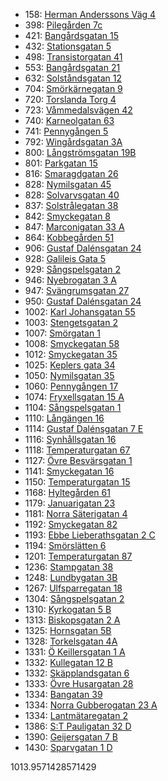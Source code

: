 - 158: [Herman Anderssons Väg 4](https://www.homeq.se/lagenhet/60057-2rum-goteborg-vastra-gotalands-lan-herman-anderssons-vag/?ht_source=individual.60057&ht_container=search_results_list&ht_position=92&)
- 398: [Pilegården 7c](https://www.homeq.se/lagenhet/60522-2rum-goteborg-vastra-gotalands-lan-pilegarden/?ht_source=individual.60522&ht_container=search_results_list&ht_position=6&)
- 421: [Bangårdsgatan 15](https://www.homeq.se/lagenhet/60885-2rum-goteborg-vastra-gotalands-lan-bangardsgatan/?ht_source=individual.60885&ht_container=search_results_list&ht_position=49&)
- 432: [Stationsgatan 5](https://www.homeq.se/lagenhet/58838-2rum-ytterby-vastra-gotalands-lan-stationsgatan/?ht_source=individual.58838&ht_container=search_results_list&ht_position=106&)
- 498: [Transistorgatan 41](https://www.homeq.se/lagenhet/60807-2rum-goteborg-vastra-gotalands-lan-transistorgatan/?ht_source=individual.60807&ht_container=search_results_list&ht_position=7&)
- 553: [Bangårdsgatan 21](https://www.homeq.se/lagenhet/60897-2rum-goteborg-vastra-gotalands-lan-bangardsgatan/?ht_source=individual.60897&ht_container=search_results_list&ht_position=50&)
- 632: [Solståndsgatan 12](https://www.homeq.se/lagenhet/60048-3rum-goteborg-vastra-gotalands-lan-solstandsgatan/?ht_source=individual.60048&ht_container=search_results_list&ht_position=93&)
- 704: [Smörkärnegatan 9](https://www.homeq.se/lagenhet/60571-2rum-goteborg-vastra-gotalands-lan-smorkarnegatan/?ht_source=individual.60571&ht_container=search_results_list&ht_position=23&)
- 720: [Torslanda Torg 4](https://www.homeq.se/lagenhet/56863-2rum-torslanda-vastra-gotalands-lan-torslanda-torg/?ht_source=individual.56863&ht_container=search_results_list&ht_position=101&)
- 723: [Våmmedalsvägen 42](https://www.homeq.se/lagenhet/60797-3rum-kallered-vastra-gotalands-lan-vammedalsvagen/?ht_source=individual.60797&ht_container=search_results_list&ht_position=14&)
- 740: [Karneolgatan 63](https://www.homeq.se/lagenhet/60867-2rum-goteborg-vastra-gotalands-lan-karneolgatan/?ht_source=individual.60867&ht_container=search_results_list&ht_position=28&)
- 741: [Pennygången 5](https://www.homeq.se/lagenhet/60879-2rum-goteborg-vastra-gotalands-lan-pennygangen/?ht_source=individual.60879&ht_container=search_results_list&ht_position=30&)
- 792: [Wingårdsgatan 3A](https://www.homeq.se/lagenhet/60814-2rum-goteborg-vastra-gotalands-lan-wingardsgatan/?ht_source=individual.60814&ht_container=search_results_list&ht_position=56&)
- 800: [Långströmsgatan 19B](https://www.homeq.se/lagenhet/60841-2rum-goteborg-vastra-gotalands-lan-langstromsgatan/?ht_source=individual.60841&ht_container=search_results_list&ht_position=79&)
- 801: [Parkgatan 15](https://www.homeq.se/lagenhet/60043-3rum-kungsbacka-hallands-lan-parkgatan/?ht_source=individual.60043&ht_container=search_results_list&ht_position=102&)
- 816: [Smaragdgatan 26](https://www.homeq.se/lagenhet/60564-2rum-vastra-frolunda-vastra-gotalands-lan-smaragdgatan/?ht_source=individual.60564&ht_container=search_results_list&ht_position=16&)
- 828: [Nymilsgatan 45](https://www.homeq.se/lagenhet/59058-2rum-goteborg-vastra-gotalands-lan-nymilsgatan/?ht_source=individual.59058&ht_container=search_results_list&ht_position=12&)
- 828: [Solvarvsgatan 40](https://www.homeq.se/lagenhet/59187-3rum-goteborg-vastra-gotalands-lan-solvarvsgatan/?ht_source=individual.59187&ht_container=search_results_list&ht_position=88&)
- 837: [Solstrålegatan 38](https://www.homeq.se/lagenhet/60053-3rum-goteborg-vastra-gotalands-lan-solstralegatan/?ht_source=individual.60053&ht_container=search_results_list&ht_position=89&)
- 842: [Smyckegatan 8](https://www.homeq.se/lagenhet/60740-2rum-vastra-frolunda-vastra-gotalands-lan-smyckegatan/?ht_source=individual.60740&ht_container=search_results_list&ht_position=19&)
- 847: [Marconigatan 33 A](https://www.homeq.se/lagenhet/60058-2rum-vastra-frolunda-vastra-gotalands-lan-marconigatan/?ht_source=individual.60058&ht_container=search_results_list&ht_position=9&)
- 864: [Kobbegården 51](https://www.homeq.se/lagenhet/60154-2rum-goteborg-vastra-gotalands-lan-kobbegarden/?ht_source=individual.60154&ht_container=search_results_list&ht_position=2&)
- 906: [Gustaf Dalénsgatan 24](https://www.homeq.se/lagenhet/58874-2rum-goteborg-vastra-gotalands-lan-gustaf-dalensgatan/?ht_source=individual.58874&ht_container=search_results_list&ht_position=75&)
- 928: [Galileis Gata 5](https://www.homeq.se/lagenhet/60866-2rum-goteborg-vastra-gotalands-lan-galileis-gata/?ht_source=individual.60866&ht_container=search_results_list&ht_position=98&)
- 929: [Sångspelsgatan 2](https://www.homeq.se/lagenhet/59679-2rum-hisings-backa-vastra-gotalands-lan-sangspelsgatan/?ht_source=individual.59679&ht_container=search_results_list&ht_position=81&)
- 946: [Nyebrogatan 3 A](https://www.homeq.se/lagenhet/60325-2rum-alingsas-vastra-gotalands-lan-nyebrogatan/?ht_source=individual.60325&ht_container=search_results_list&ht_position=109&)
- 947: [Svängrumsgatan 27](https://www.homeq.se/lagenhet/59200-2rum-vastra-frolunda-vastra-gotalands-lan-svangrumsgatan/?ht_source=individual.59200&ht_container=search_results_list&ht_position=8&)
- 950: [Gustaf Dalénsgatan 24](https://www.homeq.se/lagenhet/58527-2rum-goteborg-vastra-gotalands-lan-gustaf-dalensgatan/?ht_source=individual.58527&ht_container=search_results_list&ht_position=74&)
- 1002: [Karl Johansgatan 55](https://www.homeq.se/lagenhet/60787-2rum-goteborg-vastra-gotalands-lan-karl-johansgatan/?ht_source=individual.60787&ht_container=search_results_list&ht_position=42&)
- 1003: [Stengetsgatan 2](https://www.homeq.se/lagenhet/59854-2rum-vastra-frolunda-vastra-gotalands-lan-stengetsgatan/?ht_source=individual.59854&ht_container=search_results_list&ht_position=41&)
- 1007: [Smörgatan 1](https://www.homeq.se/lagenhet/59413-2rum-goteborg-vastra-gotalands-lan-smorgatan/?ht_source=individual.59413&ht_container=search_results_list&ht_position=25&)
- 1008: [Smyckegatan 58](https://www.homeq.se/lagenhet/60815-2rum-vastra-frolunda-vastra-gotalands-lan-smyckegatan/?ht_source=individual.60815&ht_container=search_results_list&ht_position=18&)
- 1012: [Smyckegatan 35](https://www.homeq.se/lagenhet/60741-2rum-vastra-frolunda-vastra-gotalands-lan-smyckegatan/?ht_source=individual.60741&ht_container=search_results_list&ht_position=20&)
- 1025: [Keplers gata 34](https://www.homeq.se/lagenhet/58571-2rum-goteborg-vastra-gotalands-lan-keplers-gata/?ht_source=individual.58571&ht_container=search_results_list&ht_position=99&)
- 1050: [Nymilsgatan 35](https://www.homeq.se/lagenhet/60231-2rum-goteborg-vastra-gotalands-lan-nymilsgatan/?ht_source=individual.60231&ht_container=search_results_list&ht_position=13&)
- 1060: [Pennygången 17](https://www.homeq.se/lagenhet/59673-2rum-goteborg-vastra-gotalands-lan-pennygangen/?ht_source=individual.59673&ht_container=search_results_list&ht_position=31&)
- 1074: [Fryxellsgatan 15 A](https://www.homeq.se/lagenhet/57460-2rum-goteborg-vastra-gotalands-lan-fryxellsgatan/?ht_source=individual.57460&ht_container=search_results_list&ht_position=76&)
- 1104: [Sångspelsgatan 1](https://www.homeq.se/lagenhet/59681-3rum-hisings-backa-vastra-gotalands-lan-sangspelsgatan/?ht_source=individual.59681&ht_container=search_results_list&ht_position=80&)
- 1110: [Långängen 16](https://www.homeq.se/lagenhet/60120-2rum-goteborg-vastra-gotalands-lan-langangen/?ht_source=individual.60120&ht_container=search_results_list&ht_position=69&)
- 1114: [Gustaf Dalénsgatan 7 E](https://www.homeq.se/lagenhet/59853-2rum-goteborg-vastra-gotalands-lan-gustaf-dalensgatan/?ht_source=individual.59853&ht_container=search_results_list&ht_position=71&)
- 1116: [Synhållsgatan 16](https://www.homeq.se/lagenhet/60687-3rum-goteborg-vastra-gotalands-lan-synhallsgatan/?ht_source=individual.60687&ht_container=search_results_list&ht_position=11&)
- 1118: [Temperaturgatan 67](https://www.homeq.se/lagenhet/60036-2rum-goteborg-vastra-gotalands-lan-temperaturgatan/?ht_source=individual.60036&ht_container=search_results_list&ht_position=85&)
- 1127: [Övre Besvärsgatan 1](https://www.homeq.se/lagenhet/60144-4rum-goteborg-vastra-gotalands-lan-ovre-besvarsgatan/?ht_source=individual.60144&ht_container=search_results_list&ht_position=36&)
- 1141: [Smyckegatan 16](https://www.homeq.se/lagenhet/60311-2rum-vastra-frolunda-vastra-gotalands-lan-smyckegatan/?ht_source=individual.60311&ht_container=search_results_list&ht_position=17&)
- 1150: [Temperaturgatan 15](https://www.homeq.se/lagenhet/60061-3rum-goteborg-vastra-gotalands-lan-temperaturgatan/?ht_source=individual.60061&ht_container=search_results_list&ht_position=83&)
- 1168: [Hyltegården 61](https://www.homeq.se/lagenhet/59141-2rum-goteborg-vastra-gotalands-lan-hyltegarden/?ht_source=individual.59141&ht_container=search_results_list&ht_position=3&)
- 1179: [Januarigatan 23](https://www.homeq.se/lagenhet/60212-2rum-goteborg-vastra-gotalands-lan-januarigatan/?ht_source=individual.60212&ht_container=search_results_list&ht_position=100&)
- 1181: [Norra Säterigatan 4](https://www.homeq.se/lagenhet/60689-2rum-goteborg-vastra-gotalands-lan-norra-saterigatan/?ht_source=individual.60689&ht_container=search_results_list&ht_position=59&)
- 1192: [Smyckegatan 82](https://www.homeq.se/lagenhet/60529-3rum-vastra-frolunda-vastra-gotalands-lan-smyckegatan/?ht_source=individual.60529&ht_container=search_results_list&ht_position=22&)
- 1193: [Ebbe Lieberathsgatan 2 C](https://www.homeq.se/lagenhet/59488-2rum-goteborg-vastra-gotalands-lan-ebbe-lieberathsgatan/?ht_source=individual.59488&ht_container=search_results_list&ht_position=26&)
- 1194: [Smörslätten 6](https://www.homeq.se/lagenhet/60185-2rum-goteborg-vastra-gotalands-lan-smorslatten/?ht_source=individual.60185&ht_container=search_results_list&ht_position=77&)
- 1201: [Temperaturgatan 87](https://www.homeq.se/lagenhet/60022-3rum-goteborg-vastra-gotalands-lan-temperaturgatan/?ht_source=individual.60022&ht_container=search_results_list&ht_position=87&)
- 1236: [Stampgatan 38](https://www.homeq.se/lagenhet/59999-2rum-goteborg-vastra-gotalands-lan-stampgatan/?ht_source=individual.59999&ht_container=search_results_list&ht_position=44&)
- 1248: [Lundbygatan 3B](https://www.homeq.se/lagenhet/60040-2rum-goteborg-vastra-gotalands-lan-lundbygatan/?ht_source=individual.60040&ht_container=search_results_list&ht_position=60&)
- 1267: [Ulfsparregatan 18](https://www.homeq.se/lagenhet/59473-2rum-goteborg-vastra-gotalands-lan-ulfsparregatan/?ht_source=individual.59473&ht_container=search_results_list&ht_position=51&)
- 1304: [Sångspelsgatan 2](https://www.homeq.se/lagenhet/59678-2rum-hisings-backa-vastra-gotalands-lan-sangspelsgatan/?ht_source=individual.59678&ht_container=search_results_list&ht_position=82&)
- 1310: [Kyrkogatan 5 B](https://www.homeq.se/lagenhet/59619-2rum-jonsered-vastra-gotalands-lan-kyrkogatan/?ht_source=individual.59619&ht_container=search_results_list&ht_position=103&)
- 1313: [Biskopsgatan 2 A](https://www.homeq.se/lagenhet/60708-3rum-goteborg-vastra-gotalands-lan-biskopsgatan/?ht_source=individual.60708&ht_container=search_results_list&ht_position=61&)
- 1325: [Hornsgatan 5B](https://www.homeq.se/lagenhet/58842-3rum-goteborg-vastra-gotalands-lan-hornsgatan/?ht_source=individual.58842&ht_container=search_results_list&ht_position=78&)
- 1328: [Torkelsgatan 4A](https://www.homeq.se/lagenhet/60145-2rum-goteborg-vastra-gotalands-lan-torkelsgatan/?ht_source=individual.60145&ht_container=search_results_list&ht_position=58&)
- 1331: [Ö Keillersgatan 1 A](https://www.homeq.se/lagenhet/60207-2rum-goteborg-vastra-gotalands-lan-o-keillersgatan/?ht_source=individual.60207&ht_container=search_results_list&ht_position=67&)
- 1332: [Kullegatan 12 B](https://www.homeq.se/lagenhet/58491-3rum-goteborg-vastra-gotalands-lan-kullegatan/?ht_source=individual.58491&ht_container=search_results_list&ht_position=21&)
- 1332: [Skäpplandsgatan 6](https://www.homeq.se/lagenhet/60679-3rum-goteborg-vastra-gotalands-lan-skapplandsgatan/?ht_source=individual.60679&ht_container=search_results_list&ht_position=24&)
- 1333: [Övre Husargatan 28](https://www.homeq.se/lagenhet/60270-2rum-goteborg-vastra-gotalands-lan-ovre-husargatan/?ht_source=individual.60270&ht_container=search_results_list&ht_position=35&)
- 1334: [Bangatan 39](https://www.homeq.se/lagenhet/60013-2rum-goteborg-vastra-gotalands-lan-bangatan/?ht_source=individual.60013&ht_container=search_results_list&ht_position=40&)
- 1334: [Norra Gubberogatan 23 A](https://www.homeq.se/lagenhet/59189-2rum-goteborg-vastra-gotalands-lan-norra-gubberogatan/?ht_source=individual.59189&ht_container=search_results_list&ht_position=53&)
- 1334: [Lantmätaregatan 2](https://www.homeq.se/lagenhet/60340-2rum-goteborg-vastra-gotalands-lan-lantmataregatan/?ht_source=individual.60340&ht_container=search_results_list&ht_position=68&)
- 1386: [S:T Pauligatan 32 D](https://www.homeq.se/lagenhet/58199-3rum-goteborg-vastra-gotalands-lan-s:t-pauligatan/?ht_source=individual.58199&ht_container=search_results_list&ht_position=47&)
- 1390: [Geijersgatan 7 B](https://www.homeq.se/lagenhet/60202-2rum-goteborg-vastra-gotalands-lan-geijersgatan/?ht_source=individual.60202&ht_container=search_results_list&ht_position=38&)
- 1430: [Sparvgatan 1 D](https://www.homeq.se/lagenhet/59641-2rum-goteborg-vastra-gotalands-lan-sparvgatan/?ht_source=individual.59641&ht_container=search_results_list&ht_position=66&)

1013.9571428571429
